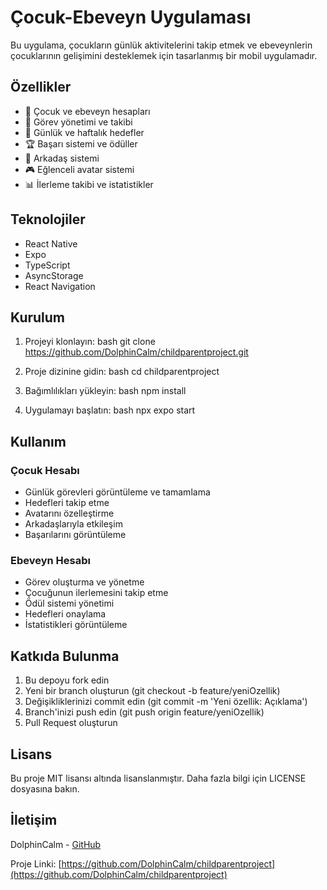 # Çocuk-Ebeveyn Uygulaması

Bu uygulama, çocukların günlük aktivitelerini takip etmek ve ebeveynlerin çocuklarının gelişimini desteklemek için tasarlanmış bir mobil uygulamadır.

## Özellikler

- 👤 Çocuk ve ebeveyn hesapları
- 📝 Görev yönetimi ve takibi
- 🎯 Günlük ve haftalık hedefler
- 🏆 Başarı sistemi ve ödüller
- 👥 Arkadaş sistemi
- 🎮 Eğlenceli avatar sistemi
- 📊 İlerleme takibi ve istatistikler

## Teknolojiler

- React Native
- Expo
- TypeScript
- AsyncStorage
- React Navigation

## Kurulum

1. Projeyi klonlayın:
bash
git clone https://github.com/DolphinCalm/childparentproject.git


2. Proje dizinine gidin:
bash
cd childparentproject


3. Bağımlılıkları yükleyin:
bash
npm install


4. Uygulamayı başlatın:
bash
npx expo start


## Kullanım

### Çocuk Hesabı
- Günlük görevleri görüntüleme ve tamamlama
- Hedefleri takip etme
- Avatarını özelleştirme
- Arkadaşlarıyla etkileşim
- Başarılarını görüntüleme

### Ebeveyn Hesabı
- Görev oluşturma ve yönetme
- Çocuğunun ilerlemesini takip etme
- Ödül sistemi yönetimi
- Hedefleri onaylama
- İstatistikleri görüntüleme

## Katkıda Bulunma

1. Bu depoyu fork edin
2. Yeni bir branch oluşturun (git checkout -b feature/yeniOzellik)
3. Değişikliklerinizi commit edin (git commit -m 'Yeni özellik: Açıklama')
4. Branch'inizi push edin (git push origin feature/yeniOzellik)
5. Pull Request oluşturun

## Lisans

Bu proje MIT lisansı altında lisanslanmıştır. Daha fazla bilgi için LICENSE dosyasına bakın.

## İletişim

DolphinCalm - [GitHub](https://github.com/DolphinCalm)

Proje Linki: [https://github.com/DolphinCalm/childparentproject](https://github.com/DolphinCalm/childparentproject) 

